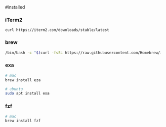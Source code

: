 #installed

### iTerm2
```
curl https://iterm2.com/downloads/stable/latest
```

### brew
```bash
/bin/bash -c "$(curl -fsSL https://raw.githubusercontent.com/Homebrew/install/HEAD/install.sh)"
```
### exa

```bash
# mac
brew install eza

# ubuntu
sudo apt install exa
```

### fzf

```bash
# mac
brew install fzf
```
